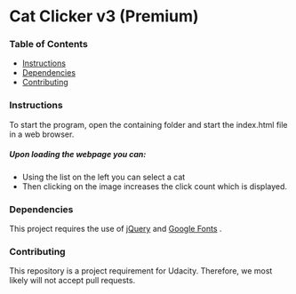 # Cat Clicker v3 (Premium)

### Table of Contents

* [Instructions](#instructions)
* [Dependencies](#dependencies)
* [Contributing](#contributing)

### Instructions
To start the program, open the containing folder and start the index.html file in a web browser.


##### Upon loading the webpage you can:
* Using the list on the left you can select a cat
* Then clicking on the image increases the click count which is displayed.

### Dependencies
This project requires the use of [jQuery](http://www.jquery.com) and [Google Fonts](https://developers.google.com/fonts) . 

### Contributing
This repository is a project requirement for Udacity. Therefore, we most likely will not accept pull requests.